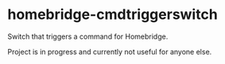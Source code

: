 # homebridge-cmdtriggerswitch
Switch that triggers a command for Homebridge.

Project is in progress and currently not useful for anyone else.
